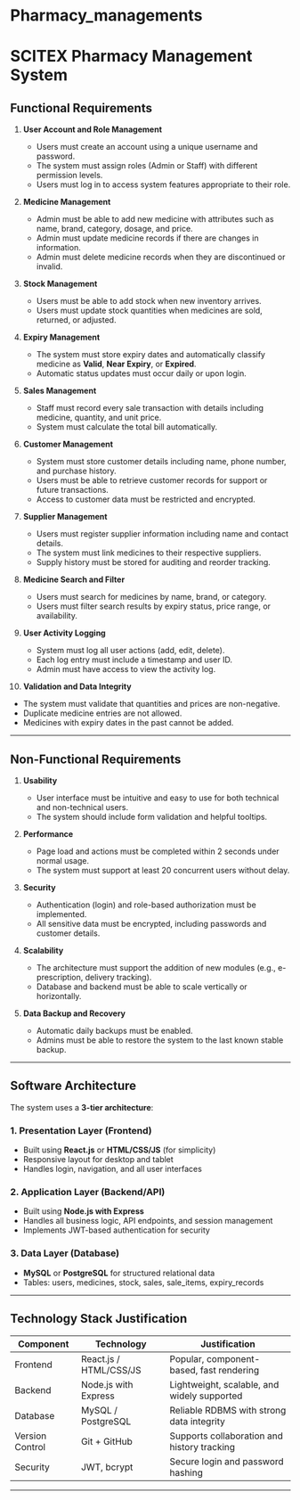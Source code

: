 # Pharmacy_managements

# SCITEX Pharmacy Management System

## Functional Requirements

1. **User Account and Role Management**
   - Users must create an account using a unique username and password.
   - The system must assign roles (Admin or Staff) with different permission levels.
   - Users must log in to access system features appropriate to their role.

2. **Medicine Management**
   - Admin must be able to add new medicine with attributes such as name, brand, category, dosage, and price.
   - Admin must update medicine records if there are changes in information.
   - Admin must delete medicine records when they are discontinued or invalid.

3. **Stock Management**
   - Users must be able to add stock when new inventory arrives.
   - Users must update stock quantities when medicines are sold, returned, or adjusted.

4. **Expiry Management**
   - The system must store expiry dates and automatically classify medicine as **Valid**, **Near Expiry**, or **Expired**.
   - Automatic status updates must occur daily or upon login.

5. **Sales Management**
   - Staff must record every sale transaction with details including medicine, quantity, and unit price.
   - System must calculate the total bill automatically.

6. **Customer Management**
   - System must store customer details including name, phone number, and purchase history.
   - Users must be able to retrieve customer records for support or future transactions.
   - Access to customer data must be restricted and encrypted.

7. **Supplier Management**
   - Users must register supplier information including name and contact details.
   - The system must link medicines to their respective suppliers.
   - Supply history must be stored for auditing and reorder tracking.

8. **Medicine Search and Filter**
   - Users must search for medicines by name, brand, or category.
   - Users must filter search results by expiry status, price range, or availability.

9. **User Activity Logging**
   - System must log all user actions (add, edit, delete).
   - Each log entry must include a timestamp and user ID.
   - Admin must have access to view the activity log.

10. **Validation and Data Integrity**
   - The system must validate that quantities and prices are non-negative.
   - Duplicate medicine entries are not allowed.
   - Medicines with expiry dates in the past cannot be added.

---

## Non-Functional Requirements

1. **Usability**
   - User interface must be intuitive and easy to use for both technical and non-technical users.
   - The system should include form validation and helpful tooltips.

2. **Performance**
   - Page load and actions must be completed within 2 seconds under normal usage.
   - The system must support at least 20 concurrent users without delay.

3. **Security**
   - Authentication (login) and role-based authorization must be implemented.
   - All sensitive data must be encrypted, including passwords and customer details.

4. **Scalability**
   - The architecture must support the addition of new modules (e.g., e-prescription, delivery tracking).
   - Database and backend must be able to scale vertically or horizontally.

5. **Data Backup and Recovery**
   - Automatic daily backups must be enabled.
   - Admins must be able to restore the system to the last known stable backup.

---

## Software Architecture

The system uses a **3-tier architecture**:

### 1. Presentation Layer (Frontend)
- Built using **React.js** or **HTML/CSS/JS** (for simplicity)
- Responsive layout for desktop and tablet
- Handles login, navigation, and all user interfaces

### 2. Application Layer (Backend/API)
- Built using **Node.js with Express**
- Handles all business logic, API endpoints, and session management
- Implements JWT-based authentication for security

### 3. Data Layer (Database)
- **MySQL** or **PostgreSQL** for structured relational data
- Tables: users, medicines, stock, sales, sale_items, expiry_records 

---

## Technology Stack Justification

| Component | Technology     | Justification |
|----------|----------------|---------------|
| Frontend | React.js / HTML/CSS/JS | Popular, component-based, fast rendering |
| Backend  | Node.js with Express | Lightweight, scalable, and widely supported |
| Database | MySQL / PostgreSQL   | Reliable RDBMS with strong data integrity |
| Version Control | Git + GitHub | Supports collaboration and history tracking |
| Security | JWT, bcrypt       | Secure login and password hashing |

---



